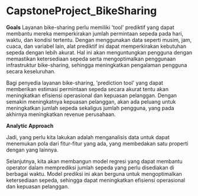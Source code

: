 # CapstoneProject_BikeSharing

**Goals**
Layanan bike-sharing perlu memiliki 'tool' prediktif yang dapat membantu mereka memperkirakan jumlah permintaan sepeda pada hari, waktu, dan kondisi tertentu. Dengan menggunakan data seperti musim, jam, cuaca, dan variabel lain, alat prediktif ini dapat memperkirakan kebutuhan sepeda dengan lebih akurat. Hal ini akan menguntungkan pengguna dengan memastikan ketersediaan sepeda serta mengoptimalkan penggunaan infrastruktur bike-sharing, sehingga meningkatkan pengalaman pengguna secara keseluruhan.

Bagi penyedia layanan bike-sharing, 'prediction tool' yang dapat memberikan estimasi permintaan sepeda secara akurat tentu akan meningkatkan efisiensi operasional dan kepuasan pelanggan. Dengan semakin meningkatnya kepuasan pelanggan, akan ada peluang untuk meningkatkan jumlah sepeda sekaligus jumlah pengguna, yang pada akhirnya meningkatkan revenue perusahaan.

**Analytic Approach**

Jadi, yang perlu kita lakukan adalah menganalisis data untuk dapat menemukan pola dari fitur-fitur yang ada, yang membedakan satu properti dengan yang lainnya.

Selanjutnya, kita akan membangun model regresi yang dapat membantu operator dalam memprediksi jumlah sepeda yang perlu disediakan di berbagai waktu. Model prediksi ini akan berguna untuk mengoptimalkan ketersediaan sepeda, sehingga dapat meningkatkan efisiensi operasional dan kepuasan pelanggan.

